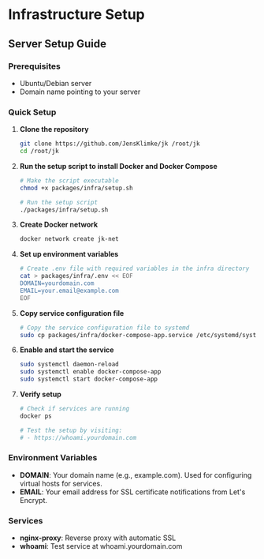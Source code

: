 # Infrastructure Setup

## Server Setup Guide

### Prerequisites
- Ubuntu/Debian server
- Domain name pointing to your server

### Quick Setup

1. **Clone the repository**
   ```bash
   git clone https://github.com/JensKlimke/jk /root/jk
   cd /root/jk
   ```

2. **Run the setup script to install Docker and Docker Compose**
   ```bash
   # Make the script executable
   chmod +x packages/infra/setup.sh

   # Run the setup script
   ./packages/infra/setup.sh
   ```

3. **Create Docker network**
   ```bash
   docker network create jk-net
   ```

4. **Set up environment variables**
   ```bash
   # Create .env file with required variables in the infra directory
   cat > packages/infra/.env << EOF
   DOMAIN=yourdomain.com
   EMAIL=your.email@example.com
   EOF
   ```

5. **Copy service configuration file**
   ```bash
   # Copy the service configuration file to systemd
   sudo cp packages/infra/docker-compose-app.service /etc/systemd/system/
   ```

6. **Enable and start the service**
   ```bash
   sudo systemctl daemon-reload
   sudo systemctl enable docker-compose-app
   sudo systemctl start docker-compose-app
   ```

7. **Verify setup**
   ```bash
   # Check if services are running
   docker ps

   # Test the setup by visiting:
   # - https://whoami.yourdomain.com
   ```

### Environment Variables

- **DOMAIN**: Your domain name (e.g., example.com). Used for configuring virtual hosts for services.
- **EMAIL**: Your email address for SSL certificate notifications from Let's Encrypt.

### Services

- **nginx-proxy**: Reverse proxy with automatic SSL
- **whoami**: Test service at whoami.yourdomain.com
